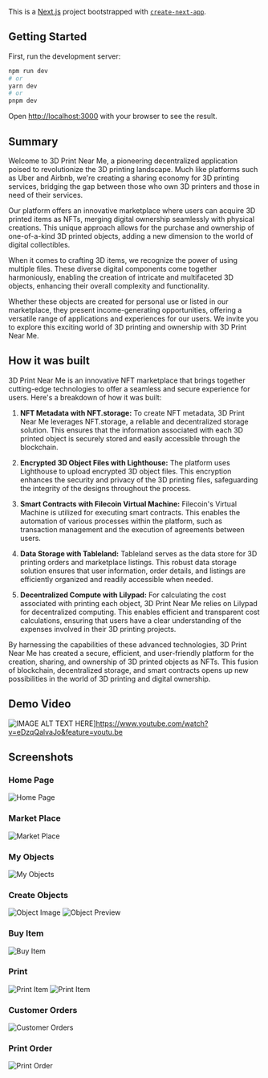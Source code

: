 This is a [Next.js](https://nextjs.org/) project bootstrapped with [`create-next-app`](https://github.com/vercel/next.js/tree/canary/packages/create-next-app).

## Getting Started

First, run the development server:

```bash
npm run dev
# or
yarn dev
# or
pnpm dev
```

Open [http://localhost:3000](http://localhost:3000) with your browser to see the result.

## Summary

Welcome to 3D Print Near Me, a pioneering decentralized application poised to revolutionize the 3D printing landscape. Much like platforms such as Uber and Airbnb, we're creating a sharing economy for 3D printing services, bridging the gap between those who own 3D printers and those in need of their services.

Our platform offers an innovative marketplace where users can acquire 3D printed items as NFTs, merging digital ownership seamlessly with physical creations. This unique approach allows for the purchase and ownership of one-of-a-kind 3D printed objects, adding a new dimension to the world of digital collectibles.

When it comes to crafting 3D items, we recognize the power of using multiple files. These diverse digital components come together harmoniously, enabling the creation of intricate and multifaceted 3D objects, enhancing their overall complexity and functionality.

Whether these objects are created for personal use or listed in our marketplace, they present income-generating opportunities, offering a versatile range of applications and experiences for our users. We invite you to explore this exciting world of 3D printing and ownership with 3D Print Near Me.

## How it was built

3D Print Near Me is an innovative NFT marketplace that brings together cutting-edge technologies to offer a seamless and secure experience for users. Here's a breakdown of how it was built:

1. **NFT Metadata with NFT.storage:** To create NFT metadata, 3D Print Near Me leverages NFT.storage, a reliable and decentralized storage solution. This ensures that the information associated with each 3D printed object is securely stored and easily accessible through the blockchain.

2. **Encrypted 3D Object Files with Lighthouse:** The platform uses Lighthouse to upload encrypted 3D object files. This encryption enhances the security and privacy of the 3D printing files, safeguarding the integrity of the designs throughout the process.

3. **Smart Contracts with Filecoin Virtual Machine:** Filecoin's Virtual Machine is utilized for executing smart contracts. This enables the automation of various processes within the platform, such as transaction management and the execution of agreements between users.

4. **Data Storage with Tableland:** Tableland serves as the data store for 3D printing orders and marketplace listings. This robust data storage solution ensures that user information, order details, and listings are efficiently organized and readily accessible when needed.

5. **Decentralized Compute with Lilypad:** For calculating the cost associated with printing each object, 3D Print Near Me relies on Lilypad for decentralized computing. This enables efficient and transparent cost calculations, ensuring that users have a clear understanding of the expenses involved in their 3D printing projects.

By harnessing the capabilities of these advanced technologies, 3D Print Near Me has created a secure, efficient, and user-friendly platform for the creation, sharing, and ownership of 3D printed objects as NFTs. This fusion of blockchain, decentralized storage, and smart contracts opens up new possibilities in the world of 3D printing and digital ownership.

## Demo Video

![IMAGE ALT TEXT HERE](https://github.com/dominichackett/3dprintnearme/tree/opendatahack/blob/main/images/home.png)]https://www.youtube.com/watch?v=eDzqQalvaJo&feature=youtu.be

## Screenshots

### Home Page
![Home Page](https://github.com/dominichackett/3dprintnearme/tree/opendatahack/blob/main/images/home.png)


### Market Place
![Market Place](https://github.com/dominichackett/3dprintnearme/tree/opendatahack/blob/main/images/marketplace.png)


### My Objects
![My Objects](https://github.com/dominichackett/3dprintnearme/tree/opendatahack/blob/main/images/myobjects.png)

### Create Objects
![Object Image](https://github.com/dominichackett/3dprintnearme/tree/opendatahack/blob/main/images/create1.png)
![Object Preview](https://github.com/dominichackett/3dprintnearme/tree/opendatahack/blob/main/images/create2.png)

### Buy Item
![Buy Item](https://github.com/dominichackett/3dprintnearme/tree/opendatahack/blob/main/images/buy.png)

### Print
![Print Item](https://github.com/dominichackett/3dprintnearme/tree/opendatahack/blob/main/images/printitem.png)
![Print Item](https://github.com/dominichackett/3dprintnearme/tree/opendatahack/blob/main/images/printitem2.png)


### Customer Orders
![Customer Orders](https://github.com/dominichackett/3dprintnearme/tree/opendatahack/blob/main/images/order.png)

### Print Order
![Print Order](https://github.com/dominichackett/3dprintnearme/tree/opendatahack/blob/main/images/printorder.png)









